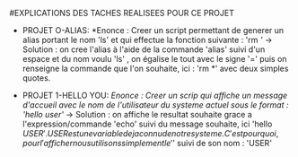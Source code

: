 #EXPLICATIONS DES TACHES REALISEES POUR CE PROJET 

* PROJET O-ALIAS:
  *Enonce : Creer un script permettant de generer un alias portant le nom 'ls' et qui effectue la fonction suivante : 'rm *'*
  -> Solution : on cree l'alias à l'aide de la commande 'alias' suivi d'un espace et du nom voulu 'ls' , on égalise le tout avec le signe      '=' puis on renseigne la commande que l'on souhaite, ici : 'rm *' avec deux simples quotes.

* PROJET 1-HELLO YOU:
  *Enonce : Creer un scrip qui affiche un message d'accueil avec le nom de l'utilisateur du systeme actuel sous le format : 'hello user'*
  -> Solution : on affiche le resultat souhaite grace a l'expression/commande 'echo' suivi du message souhaite, ici 'hello $USER'.
  USER est une variable deja connu de notre systeme. C'est pourquoi, pour l'afficher nous utilisons simplement le '$' suivi de son nom : 
  'USER'

  

  
